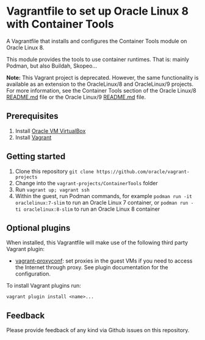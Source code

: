 # Vagrantfile to set up Oracle Linux 8 with Container Tools
A Vagrantfile that installs and configures the Container Tools module on Oracle Linux 8.

This module provides the tools to use container runtimes. That is: mainly Podman, but also Buildah, Skopeo...

__Note:__ This Vagrant project is deprecated. However, the same functionality is
available as an extension to the OracleLinux/8 and OracleLinux/9 projects. For
more information, see the Container Tools section of the Oracle Linux/8
[README.md](../OracleLinux/8/README.md#container-tools) file or the Oracle
Linux/9 [README.md](../OracleLinux/9/README.md#container-tools) file.

## Prerequisites
1. Install [Oracle VM VirtualBox](https://www.virtualbox.org/wiki/Downloads)
1. Install [Vagrant](https://vagrantup.com/)

## Getting started
1. Clone this repository `git clone https://github.com/oracle/vagrant-projects`
1. Change into the `vagrant-projects/ContainerTools` folder
1. Run `vagrant up; vagrant ssh`
1. Within the guest, run Podman commands, for example `podman run -it oraclelinux:7-slim` to run an Oracle Linux 7 container, or `podman run -ti oraclelinux:8-slim` to run an Oracle Linux 8 container

## Optional plugins
When installed, this Vagrantfile will make use of the following third party Vagrant plugin:
- [vagrant-proxyconf](https://github.com/tmatilai/vagrant-proxyconf): set
proxies in the guest VMs if you need to access the Internet through proxy. See
plugin documentation for the configuration.

To install Vagrant plugins run:
```
vagrant plugin install <name>...
```

## Feedback
Please provide feedback of any kind via Github issues on this repository.
